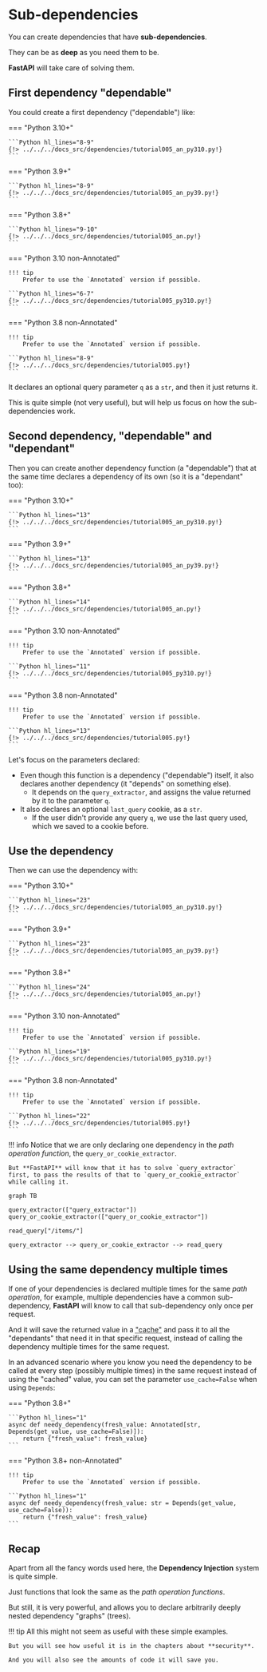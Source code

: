 # Sub-dependencies

You can create dependencies that have **sub-dependencies**.

They can be as **deep** as you need them to be.

**FastAPI** will take care of solving them.

## First dependency "dependable"

You could create a first dependency ("dependable") like:

=== "Python 3.10+"

    ```Python hl_lines="8-9"
    {!> ../../../docs_src/dependencies/tutorial005_an_py310.py!}
    ```

=== "Python 3.9+"

    ```Python hl_lines="8-9"
    {!> ../../../docs_src/dependencies/tutorial005_an_py39.py!}
    ```

=== "Python 3.8+"

    ```Python hl_lines="9-10"
    {!> ../../../docs_src/dependencies/tutorial005_an.py!}
    ```

=== "Python 3.10 non-Annotated"

    !!! tip
        Prefer to use the `Annotated` version if possible.

    ```Python hl_lines="6-7"
    {!> ../../../docs_src/dependencies/tutorial005_py310.py!}
    ```

=== "Python 3.8 non-Annotated"

    !!! tip
        Prefer to use the `Annotated` version if possible.

    ```Python hl_lines="8-9"
    {!> ../../../docs_src/dependencies/tutorial005.py!}
    ```

It declares an optional query parameter `q` as a `str`, and then it just returns it.

This is quite simple (not very useful), but will help us focus on how the sub-dependencies work.

## Second dependency, "dependable" and "dependant"

Then you can create another dependency function (a "dependable") that at the same time declares a dependency of its own (so it is a "dependant" too):

=== "Python 3.10+"

    ```Python hl_lines="13"
    {!> ../../../docs_src/dependencies/tutorial005_an_py310.py!}
    ```

=== "Python 3.9+"

    ```Python hl_lines="13"
    {!> ../../../docs_src/dependencies/tutorial005_an_py39.py!}
    ```

=== "Python 3.8+"

    ```Python hl_lines="14"
    {!> ../../../docs_src/dependencies/tutorial005_an.py!}
    ```

=== "Python 3.10 non-Annotated"

    !!! tip
        Prefer to use the `Annotated` version if possible.

    ```Python hl_lines="11"
    {!> ../../../docs_src/dependencies/tutorial005_py310.py!}
    ```

=== "Python 3.8 non-Annotated"

    !!! tip
        Prefer to use the `Annotated` version if possible.

    ```Python hl_lines="13"
    {!> ../../../docs_src/dependencies/tutorial005.py!}
    ```

Let's focus on the parameters declared:

* Even though this function is a dependency ("dependable") itself, it also declares another dependency (it "depends" on something else).
    * It depends on the `query_extractor`, and assigns the value returned by it to the parameter `q`.
* It also declares an optional `last_query` cookie, as a `str`.
    * If the user didn't provide any query `q`, we use the last query used, which we saved to a cookie before.

## Use the dependency

Then we can use the dependency with:

=== "Python 3.10+"

    ```Python hl_lines="23"
    {!> ../../../docs_src/dependencies/tutorial005_an_py310.py!}
    ```

=== "Python 3.9+"

    ```Python hl_lines="23"
    {!> ../../../docs_src/dependencies/tutorial005_an_py39.py!}
    ```

=== "Python 3.8+"

    ```Python hl_lines="24"
    {!> ../../../docs_src/dependencies/tutorial005_an.py!}
    ```

=== "Python 3.10 non-Annotated"

    !!! tip
        Prefer to use the `Annotated` version if possible.

    ```Python hl_lines="19"
    {!> ../../../docs_src/dependencies/tutorial005_py310.py!}
    ```

=== "Python 3.8 non-Annotated"

    !!! tip
        Prefer to use the `Annotated` version if possible.

    ```Python hl_lines="22"
    {!> ../../../docs_src/dependencies/tutorial005.py!}
    ```

!!! info
    Notice that we are only declaring one dependency in the *path operation function*, the `query_or_cookie_extractor`.

    But **FastAPI** will know that it has to solve `query_extractor` first, to pass the results of that to `query_or_cookie_extractor` while calling it.

```mermaid
graph TB

query_extractor(["query_extractor"])
query_or_cookie_extractor(["query_or_cookie_extractor"])

read_query["/items/"]

query_extractor --> query_or_cookie_extractor --> read_query
```

## Using the same dependency multiple times

If one of your dependencies is declared multiple times for the same *path operation*, for example, multiple dependencies have a common sub-dependency, **FastAPI** will know to call that sub-dependency only once per request.

And it will save the returned value in a <abbr title="A utility/system to store computed/generated values, to reuse them instead of computing them again.">"cache"</abbr> and pass it to all the "dependants" that need it in that specific request, instead of calling the dependency multiple times for the same request.

In an advanced scenario where you know you need the dependency to be called at every step (possibly multiple times) in the same request instead of using the "cached" value, you can set the parameter `use_cache=False` when using `Depends`:

=== "Python 3.8+"

    ```Python hl_lines="1"
    async def needy_dependency(fresh_value: Annotated[str, Depends(get_value, use_cache=False)]):
        return {"fresh_value": fresh_value}
    ```

=== "Python 3.8+ non-Annotated"

    !!! tip
        Prefer to use the `Annotated` version if possible.

    ```Python hl_lines="1"
    async def needy_dependency(fresh_value: str = Depends(get_value, use_cache=False)):
        return {"fresh_value": fresh_value}
    ```

## Recap

Apart from all the fancy words used here, the **Dependency Injection** system is quite simple.

Just functions that look the same as the *path operation functions*.

But still, it is very powerful, and allows you to declare arbitrarily deeply nested dependency "graphs" (trees).

!!! tip
    All this might not seem as useful with these simple examples.

    But you will see how useful it is in the chapters about **security**.

    And you will also see the amounts of code it will save you.
